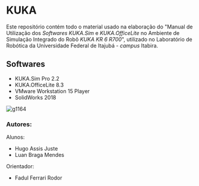 # KUKA

Este repositório contém todo o material usado na elaboração do "Manual de Utilização dos *Softwares KUKA.Sim* e *KUKA.OfficeLite* no Ambiente de Simulação Integrado do Robô *KUKA KR 6 R700*", utilizado no Laboratório de Robótica da Universidade Federal de Itajubá - *campus* Itabira.

## Softwares
   * KUKA.Sim Pro 2.2
   * KUKA.OfficeLite 8.3
   * VMware Workstation 15 Player
   * SolidWorks 2018
  

![g1164](https://user-images.githubusercontent.com/45035051/49219505-ac996200-f3ba-11e8-9bc4-279d12e30d25.png)


  ### Autores:
Alunos:

   * Hugo Assis Juste
   * Luan Braga Mendes
   
Orientador:

   * Fadul Ferrari Rodor
